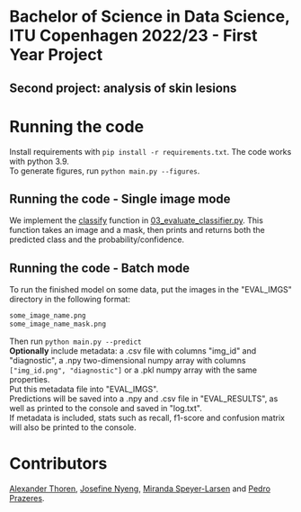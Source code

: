 # Bachelor of Science in Data Science, ITU Copenhagen 2022/23 - First Year Project
## Second project: analysis of skin lesions  
  
# Running the code
Install requirements with `pip install -r requirements.txt`. The code works with python 3.9.  
To generate figures, run `python main.py --figures`.  
## Running the code - Single image mode  
We implement the [classify](https://github.com/vcheplygina/fyp2023/blob/0c12126ef8013e4f95e9cec99ec0007d5a55d974/03_evaluate_classifier.py#LL11C25-L11C25) function in [03_evaluate_classifier.py](./03_evaluate_classifier.py#L19). This function takes an image and a mask, then prints and returns both the predicted class and the probability/confidence.
## Running the code - Batch mode  
To run the finished model on some data, put the images in the "EVAL_IMGS" directory in the following format:
```bash
some_image_name.png
some_image_name_mask.png
```
Then run `python main.py --predict`  
**Optionally** include metadata: a .csv file with columns "img_id" and "diagnostic", a .npy two-dimensional numpy array with columns `["img_id.png", "diagnostic"]` or a .pkl numpy array with the same properties.  
Put this metadata file into "EVAL_IMGS".  
Predictions will be saved into a .npy and .csv file in "EVAL_RESULTS", as well as printed to the console and saved in "log.txt".  
If metadata is included, stats such as recall, f1-score and confusion matrix will also be printed to the console.

# Contributors  
[Alexander Thoren](https://github.com/TheColorman), [Josefine Nyeng](https://github.com/josefinenyeng), [Miranda Speyer-Larsen](https://github.com/mluonium) and [Pedro Prazeres](https://github.com/Pheadar).   
